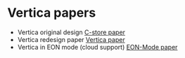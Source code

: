 # Vertica papers

- Vertica original design [C-store paper]
- Vertica redesign paper [Vertica paper]
- Vertica in EON mode (cloud support) [EON-Mode paper]

[C-store paper]: <https://github.com/hmofrad/vertica/blob/main/C-Store-vldb05.pdf>
[Vertica paper]: <https://github.com/hmofrad/vertica/blob/main/Vertica-vldb2012.pdf>
[EON-Mode paper]: <https://github.com/hmofrad/vertica/blob/main/EonMode-sigmoid18.pdf>
